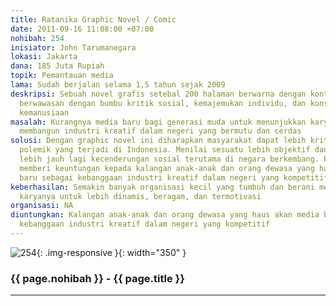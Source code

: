 ```yaml
---
title: Ratanika Graphic Novel / Comic
date: 2011-09-16 11:08:00 +07:00
nohibah: 254
inisiator: John Tarumanegara
lokasi: Jakarta
dana: 185 Juta Rupiah
topik: Pemantauan media
lama: Sudah berjalan selama 1,5 tahun sejak 2009
deskripsi: Sebuah novel grafis setebal 200 halaman berwarna dengan konten yang cerdas,
  berwawasan dengan bumbu kritik sosial, kemajemukan individu, dan konspirasi hal
  kemanusiaan
masalah: Kurangnya media baru bagi generasi muda untuk menunjukkan karya dan kemampuan
  membangun industri kreatif dalam negeri yang bermutu dan cerdas
solusi: Dengan graphic novel ini diharapkan masyarakat dapat lebih kritis menanggapi
  polemik yang terjadi di Indonesia. Menilai sesuatu lebih objektif dan mampu menelaah
  lebih jauh lagi kecenderungan sosial terutama di negara berkembang. Proyek ini akan
  memberi keuntungan kepada kalangan anak-anak dan orang dewasa yang haus akan media
  baru sebagai kebanggaan industri kreatif dalam negeri yang kompetitif
keberhasilan: Semakin banyak organisasi kecil yang tumbuh dan berani mempublikasikan
  karyanya untuk lebih dinamis, beragam, dan termotivasi
organisasi: NA
diuntungkan: Kalangan anak-anak dan orang dewasa yang haus akan media baru sebagai
  kebanggaan industri kreatif dalam negeri yang kompetitif
---
```


![254](/static/img/hibahcmb/254.png){: .img-responsive }{: width="350" }

### {{ page.nohibah }} - {{ page.title }}

---
